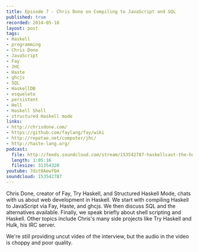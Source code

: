 ```yaml
--- 
title: Episode 7 - Chris Done on Compiling to JavaScript and SQL
published: true
recorded: 2014-05-18
layout: post
tags:
- Haskell
- programming
- Chris Done
- JavaScript
- Fay
- JHC
- Haste
- ghcjs
- SQL
- HaskellDB
- esqueleto
- persistent
- Hell
- Haskell Shell
- structured Haskell mode
links:
- http://chrisdone.com/
- https://github.com/faylang/fay/wiki
- http://repetae.net/computer/jhc/
- http://haste-lang.org/
podcast:
  file: http://feeds.soundcloud.com/stream/153542787-haskellcast-the-haskell-cast-7-chris.mp3
  length: 1:05:16
  filesize: 31354320
youtube: 7dzt0AewfQ4
soundcloud: 153542787
---
```

Chris Done, creator of Fay, Try Haskell, and Structured Haskell Mode, chats with us about web development in Haskell. We start with compiling Haskell to JavaScript via Fay, Haste, and ghcjs. We then discuss SQL and the alternatives available. Finally, we speak briefly about shell scripting and Haskell. Other topics include Chris's many side projects like Try Haskell and Hulk, his IRC server.

We're still providing uncut video of the interview, but the audio in the video is choppy and poor quality.
